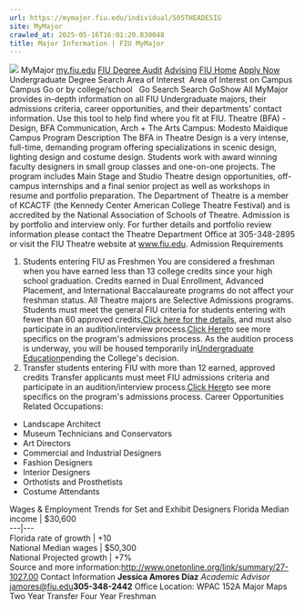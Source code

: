 ```yaml
---
url: https://mymajor.fiu.edu/individual/505THEADESIG
site: MyMajor
crawled_at: 2025-05-16T16:01:20.830048
title: Major Information | FIU MyMajor
---
```


![](https://mymajor.fiu.edu/assets/logo-T4VPR2BI.png)
MyMajor
[my.fiu.edu](https://my.fiu.edu/)
[FIU Degree Audit](https://dasa.fiu.edu/all-departments/advising/panther-success-hub/panther-degree-audit/)
[Advising](https://advising.fiu.edu)
[FIU Home](https://www.fiu.edu/)
[Apply Now](https://admissions.fiu.edu/)
Undergraduate Degree Search
Area of Interest
​
Area of Interest
on
Campus
​
Campus
Go
or by college/school
​
​
Go
Search
Search
GoShow All
MyMajor provides in-depth information on all FIU Undergraduate majors, their admissions criteria, career opportunities, and their departments' contact information. Use this tool to help find where you fit at FIU.
Theatre (BFA) - Design,
BFA
Communication, Arch + The Arts
Campus:
Modesto Maidique Campus
Program Description
The BFA in Theatre Design is a very intense, full-time, demanding program offering specializations in scenic design, lighting design and costume design. Students work with award winning faculty designers in small group classes and one-on-one projects. The program includes Main Stage and Studio Theatre design opportunities, off-campus internships and a final senior project as well as workshops in resume and portfolio preparation. The Department of Theatre is a member of KCACTF (the Kennedy Center American College Theatre Festival) and is accredited by the National Association of Schools of Theatre. Admission is by portfolio and interview only. For further details and portfolio review information please contact the Theatre Department Office at 305-348-2895 or visit the FIU Theatre website at www.fiu.edu.
Admission Requirements
1. Students entering FIU as Freshmen
You are considered a freshman when you have earned less than 13 college credits since your high school graduation. Credits earned in Dual Enrollment, Advanced Placement, and International Baccalaureate programs do not affect your freshman status.
All Theatre majors are Selective Admissions programs. Students must meet the general FIU criteria for students entering with fewer than 60 approved credits,[Click here for the details](http://admissions.fiu.edu/apply/freshman/), and must also participate in an audition/interview process.[Click Here](http://carta.fiu.edu/THEATRE/prospective-students/prospective-students-apply.aspx)to see more specifics on the program's admissions process.
As the audition process is underway, you will be housed temporarily in[Undergraduate Education](http://undergrad.fiu.edu/)pending the College's decision.
2. Transfer students entering FIU with more than 12 earned, approved credits
Transfer applicants must meet FIU admissions criteria and participate in an audition/interview process.[Click Here](http://carta.fiu.edu/THEATRE/prospective-students/prospective-students-apply.aspx)to see more specifics on the program's admissions process.
Career Opportunities
Related Occupations:
  * Landscape Architect
  * Museum Technicians and Conservators
  * Art Directors
  * Commercial and Industrial Designers
  * Fashion Designers
  * Interior Designers
  * Orthotists and Prosthetists
  * Costume Attendants


Wages & Employment Trends for Set and Exhibit Designers
Florida Median income | $30,600  
---|---  
Florida rate of growth | +10  
National Median wages | $50,300  
National Projected growth | +7%  
Source and more information:<http://www.onetonline.org/link/summary/27-1027.00>
Contact Information
**Jessica Amores Diaz** _Academic Advisor_ jamores@fiu.edu**305-348-2442** Office Location: WPAC 152A
Major Maps
Two Year Transfer
Four Year Freshman
